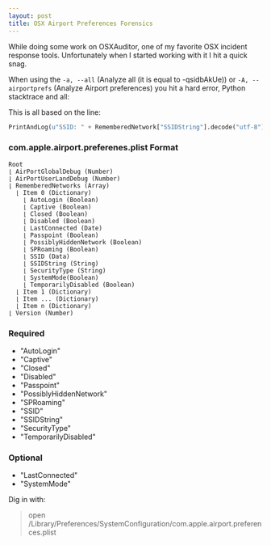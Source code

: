 ```yaml
---
layout: post
title: OSX Airport Preferences Forensics
---
```


While doing some work on OSXAuditor, one of my favorite OSX incident response tools. Unfortunately when I started working with it I hit a quick snag.

When using the ```-a, --all``` (Analyze all (it is equal to -qsidbAkUe)) or ```-A, --airportprefs``` (Analyze Airport preferences) you hit a hard error, Python stacktrace and all:

This is all based on the line:

```python
PrintAndLog(u"SSID: " + RememberedNetwork["SSIDString"].decode("utf-8") + u" - BSSID: " + RememberedNetwork["CachedScanRecord"]["BSSID"] + u" - RSSI: " + str(RememberedNetwork["CachedScanRecord"]["RSSI"]) + u" - Last connected: " + str(RememberedNetwork["LastConnected"]) + u" - Security type: " + RememberedNetwork["SecurityType"] + u" - Geolocation: " + Geolocation, "INFO")
```

### com.apple.airport.preferenes.plist Format
```
Root
⌊ AirPortGlobalDebug (Number)
⌊ AirPortUserLandDebug (Number)
⌊ RememberedNetworks (Array)
  ⌊ Item 0 (Dictionary)
    ⌊ AutoLogin (Boolean)
    ⌊ Captive (Boolean)
    ⌊ Closed (Boolean)
    ⌊ Disabled (Boolean)
    ⌊ LastConnected (Date)
    ⌊ Passpoint (Boolean)
    ⌊ PossiblyHiddenNetwork (Boolean)
    ⌊ SPRoaming (Boolean)
    ⌊ SSID (Data)
    ⌊ SSIDString (String)
    ⌊ SecurityType (String)
    ⌊ SystemMode(Boolean)
    ⌊ TemporarilyDisabled (Boolean)
  ⌊ Item 1 (Dictionary)
  ⌊ Item ... (Dictionary)
  ⌊ Item n (Dictionary)  
⌊ Version (Number)
```

### Required
- "AutoLogin"
- "Captive"
- "Closed"
- "Disabled"
- "Passpoint"
- "PossiblyHiddenNetwork"
- "SPRoaming"
- "SSID"
- "SSIDString"
- "SecurityType"
- "TemporarilyDisabled"

### Optional
- "LastConnected"
- "SystemMode"

Dig in with:
> open /Library/Preferences/SystemConfiguration/com.apple.airport.preferences.plist